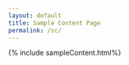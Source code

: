 ```yaml
---
layout: default
title: Sample Content Page
permalink: /sc/
---
```



{% include sampleContent.html%}